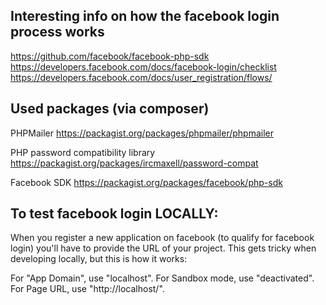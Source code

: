 
## Interesting info on how the facebook login process works

https://github.com/facebook/facebook-php-sdk
https://developers.facebook.com/docs/facebook-login/checklist
https://developers.facebook.com/docs/user_registration/flows/

## Used packages (via composer)

PHPMailer
https://packagist.org/packages/phpmailer/phpmailer

PHP password compatibility library
https://packagist.org/packages/ircmaxell/password-compat

Facebook SDK
https://packagist.org/packages/facebook/php-sdk

## To test facebook login LOCALLY:

When you register a new application on facebook (to qualify for facebook login) you'll have to provide the URL
of your project. This gets tricky when developing locally, but this is how it works:

For "App Domain", use "localhost".
For Sandbox mode, use "deactivated".
For Page URL, use "http://localhost/".
